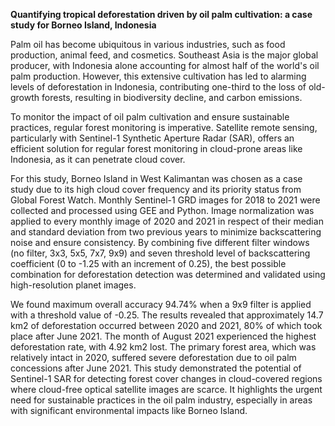 **Quantifying tropical deforestation driven by oil palm cultivation: a case study for Borneo Island, Indonesia**


Palm oil has become ubiquitous in various industries, such as food production, animal feed, and cosmetics. 
Southeast Asia is the major global producer, with Indonesia alone accounting for almost half of the world's oil palm production. 
However, this extensive cultivation has led to alarming levels of deforestation in Indonesia, contributing one-third to the loss of old-growth forests, resulting in biodiversity decline, and carbon emissions. 

To monitor the impact of oil palm cultivation and ensure sustainable practices, regular forest monitoring is imperative. 
Satellite remote sensing, particularly with Sentinel-1 Synthetic Aperture Radar (SAR), offers an efficient solution for regular forest monitoring in cloud-prone areas like Indonesia, as it can penetrate cloud cover. 

For this study, Borneo Island in West Kalimantan was chosen as a case study due to its high cloud cover frequency and its priority status from Global Forest Watch. 
Monthly Sentinel-1 GRD images for 2018 to 2021 were collected and processed using GEE and Python. 
Image normalization was applied to every monthly image of 2020 and 2021 in respect of their median and standard deviation from two previous years to minimize backscattering noise and ensure consistency. By combining five different filter windows (no filter, 3x3, 5x5, 7x7, 9x9) and seven threshold level of backscattering coefficient (0 to -1.25 with an increment of 0.25), the best possible combination for deforestation detection was determined and validated using high-resolution planet images. 

We found maximum overall accuracy 94.74% when a 9x9 filter is applied with a threshold value of -0.25. 
The results revealed that approximately 14.7 km2 of deforestation occurred between 2020 and 2021, 80% of which took place after June 2021. 
The month of August 2021 experienced the highest deforestation rate, with 4.92 km2 lost. 
The primary forest area, which was relatively intact in 2020, suffered severe deforestation due to oil palm concessions after June 2021. This study demonstrated the potential of Sentinel-1 SAR for detecting forest cover changes in cloud-covered regions where cloud-free optical satellite images are scarce. 
It highlights the urgent need for sustainable practices in the oil palm industry, especially in areas with significant environmental impacts like Borneo Island.
